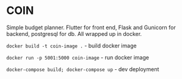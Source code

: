 # COIN
Simple budget planner.
Flutter for front end, Flask and Gunicorn for backend, postgresql for db. All wrapped up in docker.

`docker build -t coin-image .` - build docker image

`docker run -p 5001:5000 coin-image` - run docker image

`docker-compose build; docker-compose up` - dev deployment
